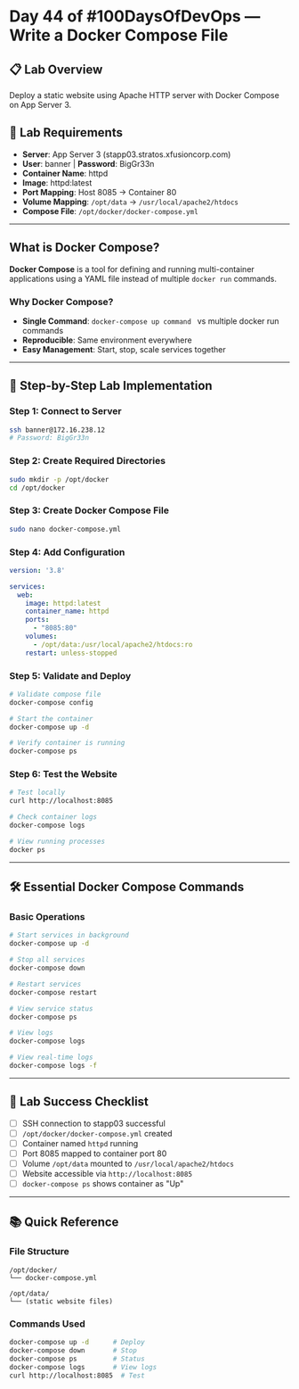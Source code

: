 # Day 44 of #100DaysOfDevOps — Write a Docker Compose File
## 📋 Lab Overview
Deploy a static website using Apache HTTP server with Docker Compose on App Server 3.

## 🎯 Lab Requirements
- **Server**: App Server 3 (stapp03.stratos.xfusioncorp.com)
- **User**: banner | **Password**: BigGr33n
- **Container Name**: httpd
- **Image**: httpd:latest
- **Port Mapping**: Host 8085 → Container 80
- **Volume Mapping**: `/opt/data` → `/usr/local/apache2/htdocs`
- **Compose File**: `/opt/docker/docker-compose.yml`

---

##  What is Docker Compose?
**Docker Compose** is a tool for defining and running multi-container applications using a YAML file instead of multiple `docker run` commands.

### Why Docker Compose?
- **Single Command**: `docker-compose up command ` vs multiple docker run commands
- **Reproducible**: Same environment everywhere
- **Easy Management**: Start, stop, scale services together

---

## 🚀 Step-by-Step Lab Implementation

### Step 1: Connect to Server
```bash
ssh banner@172.16.238.12
# Password: BigGr33n
```

### Step 2: Create Required Directories
```bash
sudo mkdir -p /opt/docker
cd /opt/docker
```

### Step 3: Create Docker Compose File
```bash
sudo nano docker-compose.yml
```

### Step 4: Add Configuration
```yaml
version: '3.8'

services:
  web:
    image: httpd:latest
    container_name: httpd
    ports:
      - "8085:80"
    volumes:
      - /opt/data:/usr/local/apache2/htdocs:ro
    restart: unless-stopped
```

### Step 5: Validate and Deploy
```bash
# Validate compose file
docker-compose config

# Start the container
docker-compose up -d

# Verify container is running
docker-compose ps
```

### Step 6: Test the Website
```bash
# Test locally
curl http://localhost:8085

# Check container logs
docker-compose logs

# View running processes
docker ps
```

---

## 🛠️ Essential Docker Compose Commands

### Basic Operations
```bash
# Start services in background
docker-compose up -d

# Stop all services
docker-compose down

# Restart services
docker-compose restart

# View service status
docker-compose ps

# View logs
docker-compose logs

# View real-time logs
docker-compose logs -f
```

---

## 🎯 Lab Success Checklist

- [ ] SSH connection to stapp03 successful
- [ ] `/opt/docker/docker-compose.yml` created
- [ ] Container named `httpd` running
- [ ] Port 8085 mapped to container port 80
- [ ] Volume `/opt/data` mounted to `/usr/local/apache2/htdocs`
- [ ] Website accessible via `http://localhost:8085`
- [ ] `docker-compose ps` shows container as "Up"

---

## 📚 Quick Reference

### File Structure
```
/opt/docker/
└── docker-compose.yml

/opt/data/
└── (static website files)
```

### Commands Used
```bash
docker-compose up -d      # Deploy
docker-compose down       # Stop
docker-compose ps         # Status
docker-compose logs       # View logs
curl http://localhost:8085  # Test
```
